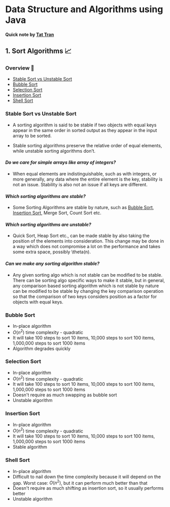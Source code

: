 # Data Structure and Algorithms using Java

#### Quick note by [**Tat Tran**](https://github.com/TatTran22)

## 1. Sort Algorithms 📈

### Overview 📖

- [Stable Sort vs Unstable Sort](#stable-sort-vs-unstable-sort)
- [Bubble Sort](#bubble-sort)
- [Selection Sort](#selection-sort)
- [Insertion Sort](#insertion-sort)
- [Shell Sort](#shell-sort)

### Stable Sort vs Unstable Sort

- A sorting algorithm is said to be stable if two objects with equal keys appear in the same order in sorted output as
  they appear in the input array to be sorted.

- Stable sorting algorithms preserve the relative order of equal elements, while unstable sorting algorithms don’t.

#### _Do we care for simple arrays like array of integers?_

- When equal elements are indistinguishable, such as with integers, or more generally, any data where the entire element
  is the key, stability is not an issue. Stability is also not an issue if all keys are different.

#### _Which sorting algorithms are stable?_

- Some Sorting Algorithms are stable by nature, such as [Bubble Sort](#bubble-sort), [Insertion Sort](#insertion-sort),
  Merge Sort, Count Sort etc.

#### _Which sorting algorithms are unstable?_

- Quick Sort, Heap Sort etc., can be made stable by also taking the position of the elements into consideration. This change may be done in a way which does not compromise a lot on the performance and takes some extra space, possibly
\theta(n).

#### _Can we make any sorting algorithm stable?_
- Any given sorting algo which is not stable can be modified to be stable. There can be sorting algo specific ways to make it stable, but in general, any comparison based sorting algorithm which is not stable by nature can be modified to be stable by changing the key comparison operation so that the comparison of two keys considers position as a factor for objects with equal keys.

### Bubble Sort

- In-place algorithm
- $O(n^2)$ time complexity - quadratic
- It will take 100 steps to sort 10 items, 10,000 steps to sort 100 items, 1,000,000 steps to sort 1000 items
- Algorithm degrades quickly

### Selection Sort

- In-place algorithm
- $O(n^2)$ time complexity - quadratic
- It will take 100 steps to sort 10 items, 10,000 steps to sort 100 items, 1,000,000 steps to sort 1000 items
- Doesn't require as much swapping as bubble sort
- Unstable algorithm

### Insertion Sort

- In-place algorithm
- $O(n^2)$ time complexity - quadratic
- It will take 100 steps to sort 10 items, 10,000 steps to sort 100 items, 1,000,000 steps to sort 1000 items
- Stable algorithm

### Shell Sort

- In-place algorithm
- Difficult to nail down the time complexity because it will depend on the gap. Worst case: $O(n^2)$, but it can perform
  much better than that
- Doesn't require as much shifting as insertion sort, so it usually performs better
- Unstable algorithm
